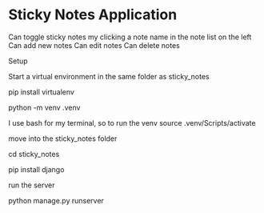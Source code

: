 # Sticky Notes Application

Can toggle sticky notes my clicking a note name in the note list on the left
Can add new notes
Can edit notes
Can delete notes

Setup

Start a virtual environment in the same folder as sticky_notes

pip install virtualenv

python -m venv .venv

I use bash for my terminal, so to run the venv
source .venv/Scripts/activate

move into the sticky_notes folder

cd sticky_notes

pip install django

run the server

python manage.py runserver
